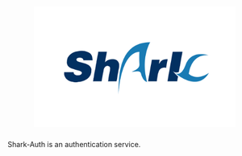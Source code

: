 <h1 align="center">
  <br>
  <a href="https://github.com/shintoz007/shark-auth">
    <img src="docs/assets/shark-mail.png" alt="Shark-auth" width="400"></a>
  <br>
</h1>

Shark-Auth is an authentication service.
